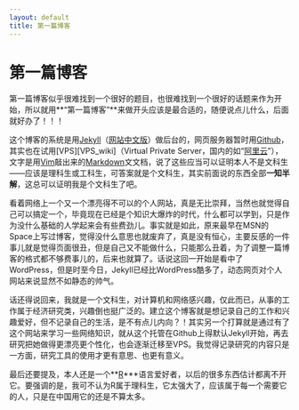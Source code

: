 ```yaml
---
layout: default
title: 第一篇博客
---
```


# 第一篇博客

第一篇博客似乎很难找到一个很好的题目，也很难找到一个很好的话题来作为开始，所以就用**“第一篇博客”**来做开头应该是最合适的，随便说点儿什么，后面就好办了！！！

这个博客的系统是用[Jekyll][Jekyll]（[网站中文版][Jekyllcn]）做后台的，网页服务器暂时用[Github][Github]，其实也在试用[VPS][VPS_wiki]（Virtual Private Server，国内的如“[阿里云][aliyun]”），文字是用[Vim][Vim]敲出来的[Markdown][Markdown]文文档，说了这些应当可以证明本人不是文科生——应该是理科生或工科生，可答案就是个文科生，其实前面说的东西全部**一知半解**，这总可以证明我是个文科生了吧。

看着网络上一个又一个漂亮得不可以的个人网站，真是无比崇拜，当然也就觉得自己可以搞定一个，毕竟现在已经是个知识大爆炸的时代，什么都可以学到，只是作为没什么基础的人学起来会有些费劲儿。事实就是如此，原来最早在MSN的Space上写过博客，觉得没什么意思也就废弃了，真是没有恒心，主要反感的一件事儿就是觉得页面很丑，但是自己又不能做什么，只能那么丑着，为了调整一篇博客的格式都不够费事儿的，后来也就算了。话说这回一开始是看中了WordPress，但是时至今日，Jekyll已经比WordPress酷多了，动态网页对个人网站来说显然不如静态的帅气。

话还得说回来，我就是一个文科生，对计算机和网络感兴趣，仅此而已，从事的工作属于经济研究类，兴趣倒也挺广泛的。建立这个博客就是想记录自己的工作和兴趣爱好，但不记录自己的生活，是不有点儿内向？！其实另一个打算就是通过有了这个网站来学习一些网络知识，就从这个托管在Github上得默认Jekyll开始，再去研究把她做得更漂亮更个性化，也会逐渐迁移至VPS。我觉得记录研究的内容只是一方面，研究工具的使用才更有意思、也更有意义。

最后还要提及，本人还是一个**[R][R]***语言爱好者，以后的很多东西估计都离不开它。要强调的是，我可不认为R属于理科生，它太强大了，应该属于每一个需要它的人，只是在中国用它的还是不算太多。

[Jekyll]: http://jekyllrb.com
[Jekyllcn]: http://jekyllcn.com
[Github]: https://github.com
[VPS]: http://en.wikipedia.org/wiki/Virtual_private_server
[aliyun]: http://www.aliyun.com
[Vim]: http://www.vim.org
[Markdown]: https://daringfireball.net
[R]: http://r-project.org
